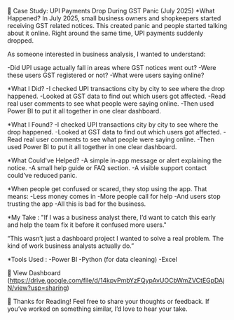 📌 Case Study: UPI Payments Drop During GST Panic (July 2025)
*What Happened? In July 2025, small business owners and shopkeepers started receiving GST related notices. This created panic and people started talking about it online. Right around the same time, UPI payments suddenly dropped.

As someone interested in business analysis, I wanted to understand:

-Did UPI usage actually fall in areas where GST notices went out? 
-Were these users GST registered or not? 
-What were users saying online?

*What I Did? 
-I checked UPI transactions city by city to see where the drop happened. 
-Looked at GST data to find out which users got affected. 
-Read real user comments to see what people were saying online. 
-Then used Power BI to put it all together in one clear dashboard.

*What I Found? 
-I checked UPI transactions city by city to see where the drop happened. 
-Looked at GST data to find out which users got affected. 
-Read real user comments to see what people were saying online. 
-Then used Power BI to put it all together in one clear dashboard.

*What Could've Helped? 
-A simple in-app message or alert explaining the notice. 
-A small help guide or FAQ section. 
-A visible support contact could’ve reduced panic.

*When people get confused or scared, they stop using the app. That means: 
-Less money comes in -More people call for help 
-And users stop trusting the app 
-All this is bad for the business.

*My Take :
"If I was a business analyst there, I’d want to catch this early and help the team fix it before it confused more users."

“This wasn’t just a dashboard project I wanted to solve a real problem. The kind of work business analysts actually do.”

*Tools Used :
-Power BI 
-Python (for data cleaning) 
-Excel

📎 View Dashboard (https://drive.google.com/file/d/14kpvPmbYzFQypAvUOCbWmZVCtEGpDAjN/view?usp=sharing)

🙌 Thanks for Reading! Feel free to share your thoughts or feedback. If you’ve worked on something similar, I’d love to hear your take.

